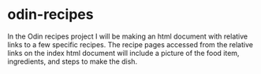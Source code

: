 # odin-recipes
In the Odin recipes project I will be making an html document with relative links to a few specific recipes. The recipe pages accessed from the relative links on the index html document will include a picture of the food item, ingredients, and steps to make the dish.